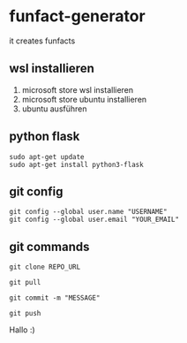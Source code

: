 # funfact-generator
it creates funfacts 

## wsl installieren 
1. microsoft store wsl installieren 
2. microsoft store ubuntu installieren 
3. ubuntu ausführen 

## python flask 
```
sudo apt-get update
sudo apt-get install python3-flask
```

## git config 
```
git config --global user.name "USERNAME"
git config --global user.email "YOUR_EMAIL"
```

## git commands
```
git clone REPO_URL

git pull

git commit -m "MESSAGE"

git push
```

Hallo :)
